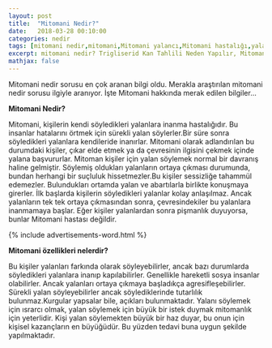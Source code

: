 ```yaml
---
layout: post
title:  "Mitomani Nedir?"
date:   2018-03-28 00:10:00
categories: nedir
tags: [mitomani nedir,mitomani,Mitomani yalancı,Mitomani hastalığı,yalanına inanma Mitomani]
excerpt: mitomani nedir? Trigliserid Kan Tahlili Neden Yapılır, Mitomani özellikleri nelerdir? Yalancılık ve Mitomani
mathjax: false
---
```


Mitomani nedir sorusu en çok aranan bilgi oldu. Merakla araştırılan mitomani nedir sorusu ilgiyle aranıyor. İşte Mitomani hakkında merak edilen bilgiler...


**Mitomani Nedir?**

Mitomani, kişilerin kendi söyledikleri yalanlara inanma hastalığıdır. Bu insanlar hatalarını örtmek için sürekli yalan söylerler.Bir süre sonra söyledikleri yalanlara kendileride inanırlar. Mitomani olarak adlandırılan bu durumdaki kişiler, çıkar elde etmek ya da çevresinin ilgisini çekmek içinde yalana başvururlar. Mitoman kişiler için yalan söylemek normal bir davranış haline gelmiştir. Söylemiş oldukları yalanların ortaya çıkması durumunda, bundan herhangi bir suçluluk hissetmezler.Bu kişiler sessizliğe tahammül edemezler. Bulundukları ortamda yalan ve abartılarla birlikte konuşmaya girerler. İlk başlarda kişilerin söyledikleri yalanlar kolay anlaşılmaz. Ancak yalanların tek tek ortaya çıkmasından sonra, çevresindekiler bu yalanlara inanmamaya başlar. Eğer kişiler yalanlardan sonra pişmanlık duyuyorsa, bunlar Mitomani hastası değildir.

{% include advertisements-word.html %}

**Mitomani özellikleri nelerdir?**

Bu kişiler yalanları farkında olarak söyleyebilirler, ancak bazı durumlarda söyledikleri yalanlara inanıp kapılabilirler. Genellikle hareketli sosya insanlar olabilirler. Ancak yalanları ortaya çıkmaya başladıkça agresifleşebilirler. Sürekli yalan söyleyebilirler ancak söylediklerinde tutarlılık bulunmaz.Kurgular yapsalar bile, açıkları bulunmaktadır. Yalanı söylemek için ısrarcı olmak, yalan söylemek için büyük bir istek duymak mitomanlık için yeterlidir. Kişi yalan söylemekten büyük bir haz duyar, bu onun için kişisel kazançların en büyüğüdür. Bu yüzden tedavi buna uygun şekilde yapılmaktadır.  